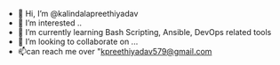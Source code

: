 - 👋 Hi, I’m @kalindalapreethiyadav
- 👀 I’m interested ..
- 🌱 I’m currently learning Bash Scripting, Ansible, DevOps related tools
- 💞️ I’m looking to collaborate on ...
- 📫can reach me over "kpreethiyadav579@gmail.com

<!---
kalindalapreethiyadav/kalindalapreethiyadav is a ✨ special ✨ repository because its `README.md` (this file) appears on your GitHub profile.
You can click the Preview link to take a look at your changes.
--->
